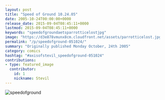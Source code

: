 ```yaml
---
layout: post
title: "Speed of Ground 10.24.05"
date: 2005-10-24T00:00:00+0000
release_date: 2015-09-04T08:45:11+0000
lastmod: 2015-09-04T08:45:11+0000
keywords: "speedofgroundaetsparrotticelostjpg"
image: "https://d3e878vmunx8cm.cloudfront.net/assets/parrotticelost.jpg"
permalink: "/p/speedofground-051024/"
summary: "Originally published Monday October, 24th 2005"
category: comics
hashtag: "#axisofstevil_speedofground-051024"
contributions:
- type: featured_image
  contributor:
    id: 1
    nickname: Stevil
---
```


![speedofground](https://d3e878vmunx8cm.cloudfront.net/assets/parrotticelost.jpg)
